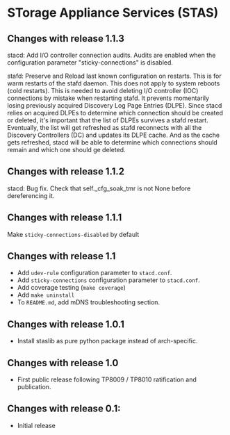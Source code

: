 # STorage Appliance Services (STAS)

## Changes with release 1.1.3

stacd: Add I/O controller connection audits. Audits are enabled when
the configuration parameter "sticky-connections" is disabled.

stafd: Preserve and Reload last known configuration on restarts. This is for
warm restarts of the stafd daemon. This does not apply to system reboots (cold
restarts). This is needed to avoid deleting I/O controller (IOC) connections by
mistake when restarting stafd. It prevents momentarily losing previously
acquired Discovery Log Page Entries (DLPE). Since stacd relies on acquired DLPEs
to determine which connection should be created or deleted, it's important that
the list of DLPEs survives a stafd restart. Eventually, the list will get
refreshed as stafd reconnects with all the Discovery Controllers (DC) and
updates its DLPE cache. And as the cache gets refreshed, stacd will be able
to determine which connections should remain and which one should ge deleted.

## Changes with release 1.1.2

stacd: Bug fix. Check that self._cfg_soak_tmr is not None before dereferencing it.

## Changes with release 1.1.1

Make `sticky-connections-disabled` by default

## Changes with release 1.1

- Add `udev-rule` configuration parameter to `stacd.conf`.
- Add `sticky-connections` configuration parameter to `stacd.conf`.
- Add coverage testing (`make coverage`)
- Add `make uninstall`
- To `README.md`, add mDNS troubleshooting section.

## Changes with release 1.0.1

- Install staslib as pure python package instead of arch-specific.

## Changes with release 1.0

- First public release following TP8009 / TP8010 ratification and publication.

## Changes with release 0.1:

- Initial release


